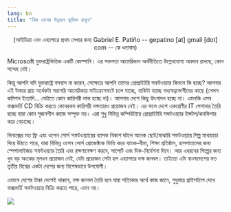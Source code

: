 ```yaml
---
lang: bn
title: "নিজ দেশের উন্নয়নে ভূমিকা রাখুন"
---
```


<center>(আইডিয়া এবং এব্যাপারে প্রথম লেখার জন্য Gabriel E. Patiño -- gepatino [at] gmail [dot] com -- কে ধন্যবাদ) </center>

Microsoft যুক্তরাষ্ট্রভিত্তিক একটি কোম্পানি। এর সফলতা আমেরিকান অর্থনীতিতে উল্লেখযোগ্য অবদান রাখছে, কোন সন্দেহ নেই।

কিন্তু আপনি যদি যুক্তরাষ্ট্রে বসবাস না করেন, সেক্ষেত্রে আপনি তাদের প্রোপ্রাইটরি সফটওয়্যার কিনলে কি হচ্ছে? আপনার এই টাকার প্রায় অর্ধেকটা সরাসরি আমেরিকায় মাইক্রোসফটে চলে যাচ্ছে, বাকিটা যাচ্ছে মধ্যস্বত্বভোগীদের কাছে (সেলস কমিশন ইত্যাদি... যেটাতে কোন কারিগরী লাভ হচ্ছে না)। আপনার দেশে কিছু উৎপাদন হচ্ছে না। এমনকি এসব বাক্সভর্তি CD বিক্রি করতে কোনরকম কারিগরী দক্ষতারও প্রয়োজন নেই। এর ফলে দেশে একশ্রেণীর IT পেশাদার তৈরি হচ্ছে যারা কোন সৃজনশীল কাজে সম্পৃক্ত নয়। এরা শুধু বিভিন্ন কম্পিউটারে প্রোপ্রাইটরি সফটওয়্যার ইন্সটল/কনফিগার করে বেড়াচ্ছে।

লিনাক্সের মত ফ্রি এবং ওপেন সোর্স সফটওয়্যারের ব্যাপক বিকাশ ঘটলে অনেক ছোট/মাঝারি সফটওয়্যার শিল্প মাথাচাড়া দিয়ে উঠতে পারে, যারা বিভিন্ন ওপেন সোর্স প্রোজেক্টকে ভিত্তি করে ব্যাংক-বীমা, শিক্ষা প্রতিষ্ঠান, হাসপাতালের জন্য স্পেশালাইজড সফটওয়্যার তৈরি এবং রক্ষণাবেক্ষণ করবে, সাপোর্ট এবং দিক-নির্দেশনা দিবে। আর এধরনের শিল্পের জন্য খুব বড় অংকের মূলধন প্রয়োজন নেই, যেটা প্রয়োজন সেটা হল এব্যাপারে দক্ষ জনবল। তাইতো এটা বাংলাদেশের মত তৃতীয় বিশ্বের একটা দেশের জন্য বিশেষভাবে উপযোগী।

এভাবে দেশের টাকা দেশেই থাকবে, দক্ষ জনবল তৈরি হবে যারা সত্যিকার অর্থে কাজ জানে, শুধুমাত্র প্রাইসট্যাগ দেখে বাক্সভর্তি সফটওয়্যার বিক্রি করতে পারে, এমন নয়।

<img src="Images/earth.png" />




